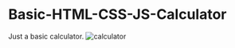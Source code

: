 # Basic-HTML-CSS-JS-Calculator
Just a basic calculator.
![calculator](https://user-images.githubusercontent.com/83786009/138605291-cc490d5c-4f73-4378-8b7b-20546554d80d.png)
